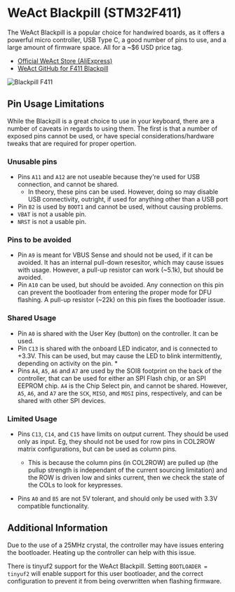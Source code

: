 # WeAct Blackpill (STM32F411)

The WeAct Blackpill is a popular choice for handwired boards, as it offers a powerful micro controller, USB Type C, a good number of pins to use, and a large amount of firmware space.  All for a ~$6 USD price tag. 

* [Official WeAct Store (AliExpress)](https://fr.aliexpress.com/item/1005001456186625.html)
* [WeAct GitHub for F411 Blackpill](https://github.com/WeActTC/MiniSTM32F4x1)

![Blackpill F411](https://i.imgur.com/nCgeolTh.png)


## Pin Usage Limitations

While the Blackpill is a great choice to use in your keyboard, there are a number of caveats in regards to using them.  The first is that a number of exposed pins cannot be used, or have special considerations/hardware tweaks that are required for proper opertion. 

### Unusable pins
* Pins `A11` and `A12` are not useable because they're used for USB connection, and cannot be shared.
  * In theory, these pins can be used.  However, doing so may disable USB connectivity, outright, if used for anything other than a USB port
* Pin `B2` is used by `BOOT1` and cannot be used, without causing problems. 
* `VBAT` is not a usable pin.
* `NRST` is not a usable pin.

### Pins to be avoided
* Pin `A9` is meant for VBUS Sense and should not be used, if it can be avoided.  It has an internal pull-down resesitor, which may cause issues with usage.  However, a pull-up resistor can work (~5.1k), but should be avoided.
* Pin `A10` can be used, but should be avoided.  Any connection on this pin can prevent the bootloader from entering the proper mode for DFU flashing.  A pull-up resistor (~22k) on this pin fixes the bootloader issue. 

### Shared Usage
* Pin `A0` is shared with the User Key (button) on the controller.  It can be used. 
* Pin `C13` is shared with the onboard LED indicator, and is connected to +3.3V.  This can be used, but may cause the LED to blink intermittently, depending on activity on the pin. 
  * 
* Pins `A4`, `A5`, `A6` and `A7` are used by the SOI8 footprint on the back of the controller, that can be used for either an SPI Flash chip, or an SPI EEPROM chip.  `A4` is the Chip Select pin, and cannot be shared.  However, `A5`, `A6`, and `A7` are the `SCK`, `MISO`, and `MOSI` pins, respectively, and can be shared with other SPI devices. 

### Limited Usage
* Pins `C13`, `C14`, and `C15` have limits on output current. They should be used only as input.   Eg, they should not be used for row pins in COL2ROW matrix configurations, but can be used as column pins.
  * This is because the column pins (in COL2ROW) are pulled up (the pullup strength is independant of the current sourcing limitation) and the ROW is driven low and sinks current, then we check the state of the COLs to look for keypresses.

* Pins `A0` and `B5` are not 5V tolerant, and should only be used with 3.3V compatible functionality. 

## Additional Information

Due to the use of a 25MHz crystal, the controller may have issues entering the bootloader.  Heating up the controller can help with this issue. 

There is tinyuf2 support for the WeAct Blackpill.  Setting `BOOTLOADER = tinyuf2` will enable support for this user bootloader, and the correct configuration to prevent it from being overwritten when flashing firmware. 
